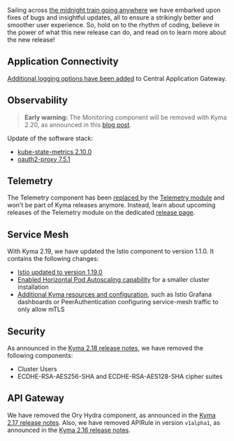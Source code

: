 Sailing across [the midnight train going anywhere](https://youtu.be/VcjzHMhBtf0?si=woNdDUXHw0xjPL5b&t=26) we have embarked upon fixes of bugs and insightful updates, all to ensure a strikingly better and smoother user experience.
So, hold on to the rhythm of coding, believe in the power of what this new release can do, and read on to learn more about the new release!

## Application Connectivity

[Additional logging options have been added](https://github.com/kyma-project/kyma/tree/main/components/central-application-gateway#debugging) to Central Application Gateway.


## Observability

> **Early warning:** The Monitoring component will be removed with Kyma 2.20, as announced in this [blog post](https://blogs.sap.com/2023/09/07/removal-of-prometheus-grafana-based-monitoring-in-sap-btp-kyma-runtime/).

Update of the software stack:
 - [kube-state-metrics 2.10.0](https://github.com/kyma-project/kyma/pull/18135)
 - [oauth2-proxy 7.5.1](https://github.com/kyma-project/kyma/pull/18222)

## Telemetry

The Telemetry component has been [replaced ](https://github.com/kyma-project/kyma/issues/16301) by the [Telemetry module](https://github.com/kyma-project/telemetry-manager) and won't be part of Kyma releases anymore. Instead, learn about upcoming releases of the Telemetry module on the dedicated [release page](https://github.com/kyma-project/telemetry-manager/releases).
	
## Service Mesh

With Kyma 2.19, we have updated the Istio component to version 1.1.0. It contains the following changes:
 - [Istio updated to version 1.19.0](https://github.com/kyma-project/istio/pull/373)
 - [Enabled Horizontal Pod Autoscaling capability](https://github.com/kyma-project/istio/pull/371) for a smaller cluster installation
 - [Additional Kyma resources and configuration](https://github.com/kyma-project/istio/issues/334), such as Istio Grafana dashboards or PeerAuthentication configuring service-mesh traffic to only allow mTLS

## Security

As announced in the [Kyma 2.18 release notes](https://github.com/kyma-project/kyma/releases/tag/2.18.0), we have removed the following components:
 - Cluster Users
 - ECDHE-RSA-AES256-SHA and ECDHE-RSA-AES128-SHA cipher suites

## API Gateway

We have removed the Ory Hydra component, as announced in the [Kyma 2.17 release notes](https://github.com/kyma-project/kyma/releases/tag/2.17.0).
Also, we have removed APIRule in version `v1alpha1`, as announced in the [Kyma 2.16 release notes](https://github.com/kyma-project/kyma/releases/tag/2.16.0).  
